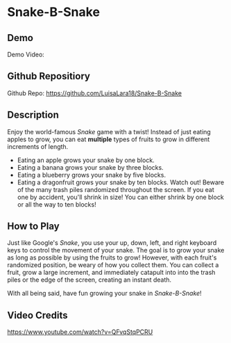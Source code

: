 # Snake-B-Snake

## Demo
Demo Video:

## Github Repositiory
Github Repo: https://github.com/LuisaLara18/Snake-B-Snake

## Description
Enjoy the world-famous _Snake_ game with a twist! Instead of just eating apples to grow, you can eat **multiple** types of fruits to grow in different increments of length.
- Eating an apple grows your snake by one block.
- Eating a banana grows your snake by three blocks.
- Eating a blueberry grows your snake by five blocks.
- Eating a dragonfruit grows your snake by ten blocks.
Watch out! Beware of the many trash piles randomized throughout the screen. If you eat one by accident, you'll shrink in size! You can either shrink by one block or all the way to ten blocks!

## How to Play
Just like Google's _Snake_, you use your up, down, left, and right keyboard keys to control the movement of your snake. The goal is to grow your snake as long as possible by using the fruits to grow! However, with each fruit's randomized position, be weary of how you collect them. You can collect a fruit, grow a large increment, and immediately catapult into into the trash piles or the edge of the screen, creating an instant death. 

With all being said, have fun growing your snake in _Snake-B-Snake_!

## Video Credits
https://www.youtube.com/watch?v=QFvqStqPCRU
